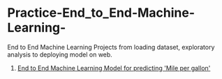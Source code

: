 # Practice-End_to_End-Machine-Learning-
End to End Machine Learning Projects from loading dataset, exploratory analysis to deploying model on web.


1. [End to End Machine Learning Model for predicting 'Mile per gallon'](PML_01)


